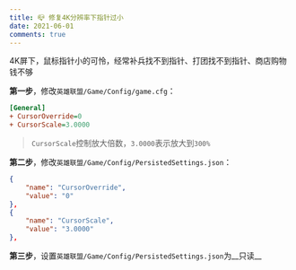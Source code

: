 ```yaml
---
title: 📪 修复4K分辨率下指针过小
date: 2021-06-01
comments: true
---
```


4K屏下，鼠标指针小的可怜，经常补兵找不到指针、打团找不到指针、商店购物钱不够

__第一步__，修改`英雄联盟/Game/Config/game.cfg`：

```ini
[General]
+ CursorOverride=0
+ CursorScale=3.0000
```

> `CursorScale`控制放大倍数，`3.0000`表示放大到`300%`

__第二步__，修改`英雄联盟/Game/Config/PersistedSettings.json`：

```json
{
    "name": "CursorOverride",
    "value": "0"
},
{
    "name": "CursorScale",
    "value": "3.0000"
},
```

__第三步__，设置`英雄联盟/Game/Config/PersistedSettings.json`为__只读__

